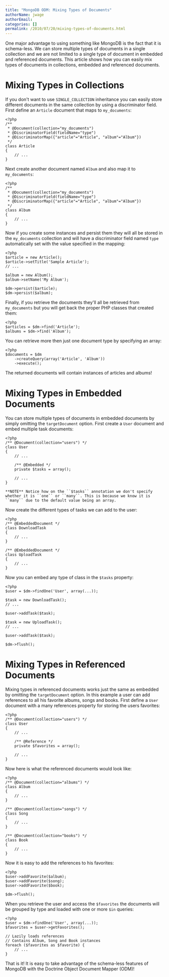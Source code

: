 ```yaml
---
title: "MongoDB ODM: Mixing Types of Documents"
authorName: jwage
authorEmail:
categories: []
permalink: /2010/07/20/mixing-types-of-documents.html
---
```

One major advantage to using something like MongoDB is the fact that it
is schema-less. We can store multiple types of documents in a single
collection and we are not limited to a single type of document in
embedded and referenced documents. This article shows how you can easily
mix types of documents in collections, embedded and referenced
documents.

Mixing Types in Collections
===========================

If you don't want to use `SINGLE_COLLECTION` inheritance you can easily
store different documents in the same collection by using a
discriminator field. First define an `Article` document that maps to
`my_documents`:

~~~~ {.sourceCode .php}
<?php
/**
 * @Document(collection="my_documents")
 * @DiscriminatorField(fieldName="type")
 * @DiscriminatorMap({"article"="Article", "album"="Album"})
 */
class Article
{
    // ...
}
~~~~

Next create another document named `Album` and also map it to
`my_documents`:

~~~~ {.sourceCode .php}
<?php
/**
 * @Document(collection="my_documents")
 * @DiscriminatorField(fieldName="type")
 * @DiscriminatorMap({"article"="Article", "album"="Album"})
 */
class Album
{
    // ...
}
~~~~

Now if you create some instances and persist them they will all be
stored in the `my_documents` collection and will have a discriminator
field named `type` automatically set with the value specified in the
mapping:

~~~~ {.sourceCode .php}
<?php
$article = new Article();
$article->setTitle('Sample Article');
// ...

$album = new Album();
$album->setName('My Album');

$dm->persist($article);
$dm->persist($album);
~~~~

Finally, if you retrieve the documents they'll all be retrieved from
`my_documents` but you will get back the proper PHP classes that created
them:

~~~~ {.sourceCode .php}
<?php
$articles = $dm->find('Article');
$albums = $dm->find('Album');
~~~~

You can retrieve more then just one document type by specifying an
array:

~~~~ {.sourceCode .php}
<?php
$documents = $dm
    ->createQuery(array('Article', 'Album'))
    ->execute();
~~~~

The returned documents will contain instances of articles and albums!

Mixing Types in Embedded Documents
==================================

You can store multiple types of documents in embedded documents by
simply omitting the `targetDocument` option. First create a `User`
document and embed multiple task documents:

~~~~ {.sourceCode .php}
<?php
/** @Document(collection="users") */
class User
{
    // ...

    /** @Embedded */
    private $tasks = array();

    // ...
}

**NOTE** Notice how on the ``$tasks`` annotation we don't specify
whether it is ``one`` or ``many``. This is because we know it is
``many`` due to the default value being an array.
~~~~

Now create the different types of tasks we can add to the user:

~~~~ {.sourceCode .php}
<?php
/** @EmbeddedDocument */
class DownloadTask
{
    // ...
}

/** @EmbeddedDocument */
class UploadTask
{
    // ...
}
~~~~

Now you can embed any type of class in the `$tasks` property:

~~~~ {.sourceCode .php}
<?php
$user = $dm->findOne('User', array(...));

$task = new DownloadTask();
// ...

$user->addTask($task);

$task = new UploadTask();
// ...

$user->addTask($task);

$dm->flush();
~~~~

Mixing Types in Referenced Documents
====================================

Mixing types in referenced documents works just the same as embedded by
omitting the `targetDocument` option. In this example a user can add
references to all his favorite albums, songs and books. First define a
`User` document with a many references property for storing the users
favorites:

~~~~ {.sourceCode .php}
<?php
/** @Document(collection="users") */
class User
{
    // ...

    /** @Reference */
    private $favorites = array();

    // ...
}
~~~~

Now here is what the referenced documents would look like:

~~~~ {.sourceCode .php}
<?php
/** @Document(collection="albums") */
class Album
{
    // ...
}

/** @Document(collection="songs") */
class Song
{
    // ...
}

/** @Document(collection="books") */
class Book
{
    // ...
}
~~~~

Now it is easy to add the references to his favorites:

~~~~ {.sourceCode .php}
<?php
$user->addFavorite($album);
$user->addFavorite($song);
$user->addFavorite($book);

$dm->flush();
~~~~

When you retrieve the user and access the `$favorites` the documents
will be grouped by type and loaded with one or more `$in` queries:

~~~~ {.sourceCode .php}
<?php
$user = $dm->findOne('User', array(...));
$favorites = $user->getFavorites();

// Lazily loads references
// Contains Album, Song and Book instances
foreach ($favorites as $favorite) {
    // ...
}
~~~~

That is it! It is easy to take advantage of the schema-less features of
MongoDB with the Doctrine Object Document Mapper (ODM)!
